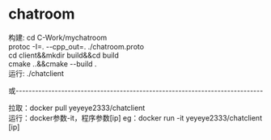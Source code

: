 # chatroom
  构建: cd C-Work/mychatroom  
       protoc -I=. --cpp_out=. ./chatroom.proto  
       cd client&&mkdir build&&cd build  
       cmake ..&&cmake --build .  
  运行: ./chatclient  

或----------------------------------------------------------------------------

  拉取：docker pull yeyeye2333/chatclient  
  运行：docker参数-it，程序参数[ip] eg：docker run -it yeyeye2333/chatclient [ip]
